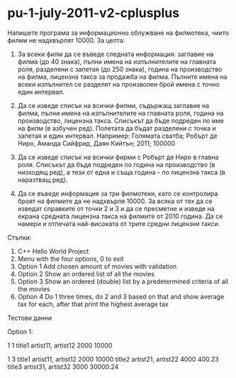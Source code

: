 # pu-1-july-2011-v2-cplusplus

Напишете програма за информационно облужване на филмотека, чиито филми не надхвърлят 10000. За целта:

1. За всеки филм да се въведе следната информация: заглавие на филма (до 40 знака), пълни имена на изпълнителите на главната роля, разделени с запетая (до 250 знака), година на производство на филма, лицензна такса за продажба на филма. Пълните имена на всеки изпълнител се разделят на произволен брой имена с точно един интервал.

2. Да се изведе списък на всички филми, съдържащ заглавие на филма, пълни имена на изпълнителите на главната роля, година на производство, лицензна такса. Списъкът да бъде подреден по име на филм (в азбучен ред). Полетата да бъдат разделени с точка и запетая и един интервал. Например:
Голямата сватба; Робърт де Ниро, Аманда Сийфрид, Даян Кийтън; 2011; 100000

3. Да се изведе списък на всички фирми с Робърт де Ниро в главна роля. Списъкът да бъде подреден по година на производство (в низходящ ред), а тези от една и съща година - по лицензна такса (в наразтващ ред).

4. Да се въведе информация за три филмотеки, като се контролира броят на филмите да не надхвърля 10000. За всяка от тях да се изведат справките от точки 2 и 3 и да се пресметне и изведе на екрана средната лицензна такса на филмите от 2010 година. Да се намери и отпечата най-високата от трите средни лицензни такси.

Стъпки:

1. C++ Hello World Project
2. Menu with the four options, 0 to exit
3. Option 1 Add chosen amount of movies with validation
4. Option 2 Show an ordered list of all the movies
5. Option 3 Show an ordered (double) list by a predetermined criteria of all the movies
6. Option 4 Do 1 three times, do 2 and 3 based on that and show average tax for each, after that print the highest average tax


Тестови данни

Option 1:

1
1
title1
artist11, artist12
2000
10000

1
3
title1
artist11, artist12
2000
10000
title2
artist21, artist22
4000
400.23
title3
artist31, artist32
3000
30000.24
